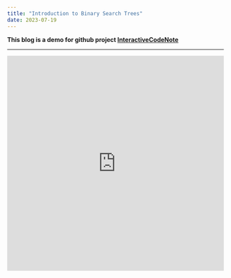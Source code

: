 ```yaml
---
title: "Introduction to Binary Search Trees"
date: 2023-07-19
---
```

**This blog is a demo for github project [InteractiveCodeNote](https://github.com/zhuchangyi/InteractiveCodeNote)**  


---


<iframe id="go-editor-1" src="https://blog.piger.tech//assets/go-editors.html?noteId=" style="width:100%; height:500px; border:none;" frameborder="0"></iframe>